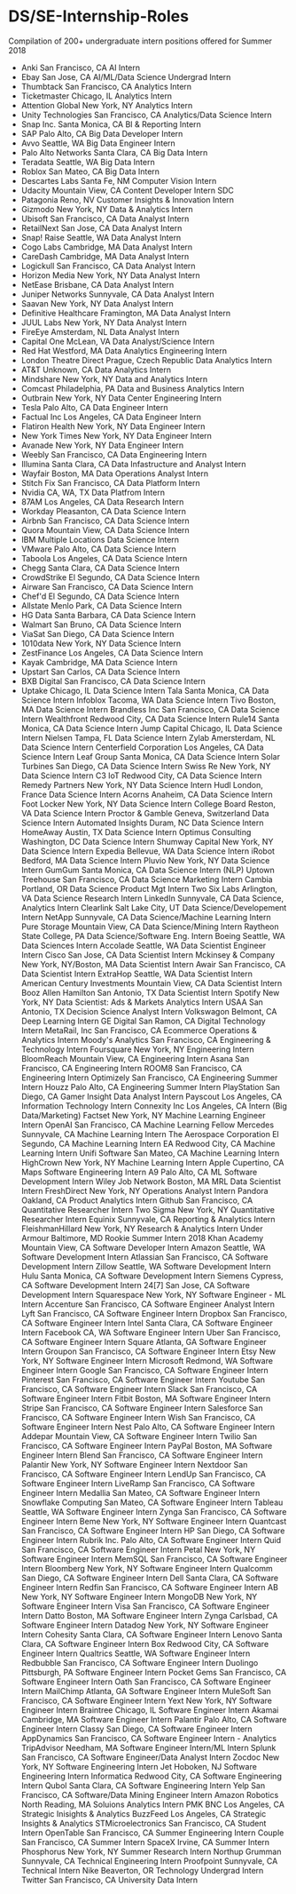 # DS/SE-Internship-Roles
Compilation of 200+ undergraduate intern positions offered for Summer 2018

* Anki	San Francisco, CA	AI Intern
* Ebay	San Jose, CA	AI/ML/Data Science Undergrad Intern
* Thumbtack	San Francisco, CA	Analytics Intern
* Ticketmaster	Chicago, IL	Analytics Intern
* Attention Global	New York, NY	Analytics Intern
* Unity Technologies	San Francisco, CA	Analytics/Data Science Intern
* Snap Inc.	Santa Monica, CA	BI & Reporting Intern
* SAP	Palo Alto, CA	Big Data Developer Intern
* Avvo	Seattle, WA	Big Data Engineer Intern
* Palo Alto Networks	Santa Clara, CA	Big Data Intern
* Teradata	Seattle, WA	Big Data Intern
* Roblox	San Mateo, CA	Big Data Intern
* Descartes Labs	Santa Fe, NM	Computer Vision Intern
* Udacity	Mountain View, CA	Content Developer Intern SDC
* Patagonia	Reno, NV	Customer Insights & Innovation Intern
* Gizmodo	New York, NY	Data & Analytics Intern
* Ubisoft	San Francisco, CA	Data Analyst Intern
* RetailNext	San Jose, CA	Data Analyst Intern
* Snap! Raise	Seattle, WA	Data Analyst Intern
* Cogo Labs	Cambridge, MA	Data Analyst Intern
* CareDash	Cambridge, MA	Data Analyst Intern
* Logickull	San Francisco, CA	Data Analyst Intern
* Horizon Media	New York, NY	Data Analyst Intern
* NetEase	Brisbane, CA	Data Analyst Intern
* Juniper Networks	Sunnyvale, CA	Data Analyst Intern
* Saavan	New York, NY	Data Analyst Intern
* Definitive Healthcare	Framington, MA	Data Analyst Intern
* JUUL Labs	New York, NY	Data Analyst Intern
* FireEye	Amsterdam, NL	Data Analyst Intern
* Capital One	McLean, VA	Data Analyst/Science Intern
* Red Hat	Westford, MA	Data Analytics Engineering Intern
* London Theatre Direct	Prague, Czech Republic	Data Analytics Intern
* AT&T	Unknown, CA	Data Analytics Intern
* Mindshare	New York, NY	Data and Analytics Intern
* Comcast	Philadelphia, PA	Data and Business Analytics Intern
* Outbrain	New York, NY	Data Center Engineering Intern
* Tesla	Palo Alto, CA	Data Engineer Intern
* Factual Inc	Los Angeles, CA	Data Engineer Intern
* Flatiron Health	New York, NY	Data Engineer Intern
* New York Times	New York, NY	Data Engineer Intern
* Avanade	New York, NY	Data Engineer Intern
* Weebly	San Francisco, CA	Data Engineering Intern
* Illumina	Santa Clara, CA	Data Infastructure and Analyst Intern
* Wayfair	Boston, MA	Data Operations Analyst Intern
* Stitch Fix	San Francisco, CA	Data Platform Intern
* Nvidia	CA, WA, TX	Data Platfrom Intern
* 87AM	Los Angeles, CA	Data Research Intern
* Workday	Pleasanton, CA	Data Science Intern
* Airbnb	San Francisco, CA	Data Science Intern
* Quora	Mountain View, CA	Data Science Intern
* IBM	Multiple Locations	Data Science Intern
* VMware	Palo Alto, CA	Data Science Intern
* Taboola	Los Angeles, CA	Data Science Intern
* Chegg	Santa Clara, CA	Data Science Intern
* CrowdStrike	El Segundo, CA	Data Science Intern
* Airware	San Francisco, CA	Data Science Intern
* Chef'd	El Segundo, CA	Data Science Intern
* Allstate	Menlo Park, CA	Data Science Intern
* HG Data	Santa Barbara, CA	Data Science Intern
* Walmart	San Bruno, CA	Data Science Intern
* ViaSat	San Diego, CA	Data Science Intern
* 1010data	New York, NY	Data Science Intern
* ZestFinance	Los Angeles, CA	Data Science Intern
* Kayak	Cambridge, MA	Data Science Intern
* Upstart	San Carlos, CA	Data Science Intern
* BXB Digital	San Francisco, CA	Data Science Intern
* Uptake	Chicago, IL	Data Science Intern
Tala	Santa Monica, CA	Data Science Intern
Infoblox	Tacoma, WA	Data Science Intern
Tivo	Boston, MA	Data Science Intern
Brandless Inc	San Francisco, CA	Data Science Intern
Wealthfront	Redwood City, CA	Data Science Intern
Rule14	Santa Monica, CA	Data Science Intern
Jump Capital	Chicago, IL	Data Science Intern
Nielsen	Tampa, FL	Data Science Intern
Zylab	Amersterdam, NL	Data Science Intern
Centerfield Corporation	Los Angeles, CA	Data Science Intern
Leaf Group	Santa Monica, CA	Data Science Intern
Solar Turbines	San Diego, CA	Data Science Intern
Swiss Re	New York, NY	Data Science Intern
C3 IoT	Redwood City, CA	Data Science Intern
Remedy Partners	New York, NY	Data Science Intern
Hudl	London, France	Data Science Intern
Acorns	Anaheim, CA	Data Science Intern
Foot Locker	New York, NY	Data Science Intern
College Board	Reston, VA	Data Science Intern
Proctor & Gamble	Geneva, Switzerland	Data Science Intern
Automated Insights	Duram, NC	Data Science Intern
HomeAway	Austin, TX	Data Science Intern
Optimus Consulting	Washington, DC	Data Science Intern
Shumway Capital	New York, NY	Data Science Intern
Expedia	Bellevue, WA	Data Science Intern
iRobot	Bedford, MA	Data Science Intern
Pluvio	New York, NY	Data Science Intern
GumGum	Santa Monica, CA	Data Science Intern (NLP)
Uptown Treehouse	San Francisco, CA	Data Science Marketing Intern
Cambia	Portland, OR	Data Science Product Mgt Intern
Two Six Labs	Arlington, VA	Data Science Research Intern
LinkedIn	Sunnyvale, CA	Data Science, Analytics Intern
Clearlink	Salt Lake City, UT	Data Science/Developement Intern
NetApp	Sunnyvale, CA	Data Science/Machine Learning Intern
Pure Storage	Mountain View, CA	Data Science/Mining Intern
Raytheon	State College, PA	Data Science/Software Eng. Intern
Boeing	Seattle, WA	Data Sciences Intern
Accolade	Seattle, WA	Data Scientist Engineer Intern
Cisco	San Jose, CA	Data Scientist Intern
Mckinsey & Company	New York, NY/Boston, MA	Data Scientist Intern
Awair	San Francisco, CA	Data Scientist Intern
ExtraHop	Seattle, WA	Data Scientist Intern
American Century Investments	Mountain View, CA	Data Scientist Intern
Booz Allen Hamilton	San Antonio, TX	Data Scientist Intern
Spotify	New York, NY	Data Scientist: Ads & Markets Analytics Intern
USAA	San Antonio, TX	Decision Science Analyst Intern
Volkswagon	Belmont, CA	Deep Learning Intern
GE Digital	San Ramon, CA	Digital Technology Intern
MetaRail, Inc	San Francisco, CA	Ecommerce Operations & Analytics Intern
Moody's Analytics	San Francisco, CA	Engineering & Technology Intern
Foursquare	New York, NY	Engineering Intern
BloomReach	Mountain View, CA	Engineering Intern
Asana	San Francisco, CA	Engineering Intern
ROOM8	San Francisco, CA	Engineering Intern
Optimizely	San Francisco, CA	Engineering Summer Intern
Houzz	Palo Alto, CA	Engineering Summer Intern
PlayStation	San Diego, CA	Gamer Insight Data Analyst Intern
Payscout	Los Angeles, CA	Information Technology Intern
Connexity Inc	Los Angeles, CA	Intern (Big Data/Marketing)
Factset	New York, NY	Machine Learning Engineer Intern
OpenAI	San Francisco, CA	Machine Learning Fellow
Mercedes	Sunnyvale, CA	Machine Learning Intern
The Aerospace Corporation	El Segundo, CA	Machine Learning Intern
EA	Redwood City, CA	Machine Learning Intern
Unifi Software	San Mateo, CA	Machine Learning Intern
HighCrown	New York, NY	Machine Learning Intern
Apple	Cupertino, CA	Maps Software Engineering Intern
A9	Palo Alto, CA	ML Software Development Intern
Wiley Job Network	Boston, MA	MRL Data Scientist Intern
FreshDirect	New York, NY	Operations Analyst Intern
Pandora	Oakland, CA	Product Analytics Intern
Github	San Francisco, CA	Quantitative Researcher Intern
Two Sigma	New York, NY	Quantitative Researcher Intern
Equinix	Sunnyvale, CA	Reporting & Analytics Intern
FleishmanHillard	New York, NY	Research & Analytics Intern
Under Armour	Baltimore, MD	Rookie Summer Intern 2018
Khan Academy	Mountain View, CA	Software Developer Intern
Amazon	Seattle, WA	Software Development Intern
Atlassian	San Francisco, CA	Software Development Intern
Zillow	Seattle, WA	Software Development Intern
Hulu	Santa Monica, CA	Software Development Intern
Siemens	Cypress, CA	Software Development Intern
24[7]	San Jose, CA	Software Development Intern
Squarespace	New York, NY	Software Engineer - ML Intern
Accenture	San Francisco, CA	Software Engineer Analyst Intern
Lyft	San Francisco, CA	Software Engineer Intern
Dropbox	San Francisco, CA	Software Engineer Intern
Intel	Santa Clara, CA	Software Engineer Intern
Facebook	CA, WA	Software Engineer Intern
Uber	San Francisco, CA	Software Engineer Intern
Square	Atlanta, GA	Software Engineer Intern
Groupon	San Francisco, CA	Software Engineer Intern
Etsy	New York, NY	Software Engineer Intern
Microsoft	Redmond, WA	Software Engineer Intern
Google	San Francisco, CA	Software Engineer Intern
Pinterest	San Francisco, CA	Software Engineer Intern
Youtube	San Francisco, CA	Software Engineer Intern
Slack	San Francisco, CA	Software Engineer Intern
Fitbit	Boston, MA	Software Engineer Intern
Stripe	San Francisco, CA	Software Engineer Intern
Salesforce	San Francisco, CA	Software Engineer Intern
Wish	San Francisco, CA	Software Engineer Intern
Nest	Palo Alto, CA	Software Engineer Intern
Addepar	Mountain View, CA	Software Engineer Intern
Twilio	San Francisco, CA	Software Engineer Intern
PayPal	Boston, MA	Software Engineer Intern
Blend	San Francisco, CA	Software Engineer Intern
Palantir	New York, NY	Software Engineer Intern
Nextdoor	San Francisco, CA	Software Engineer Intern
LendUp	San Francisco, CA	Software Engineer Intern
LiveRamp	San Francisco, CA	Software Engineer Intern
Medallia	San Mateo, CA	Software Engineer Intern
Snowflake Computing	San Mateo, CA	Software Engineer Intern
Tableau	Seattle, WA	Software Engineer Intern
Zynga	San Francisco, CA	Software Engineer Intern
Beme	New York, NY	Software Engineer Intern
Quantcast	San Francisco, CA	Software Engineer Intern
HP	San Diego, CA	Software Engineer Intern
Rubrik Inc.	Palo Alto, CA	Software Engineer Intern
Quid	San Francisco, CA	Software Engineer Intern
Petal	New York, NY	Software Engineer Intern
MemSQL	San Francisco, CA	Software Engineer Intern
Bloomberg	New York, NY	Software Engineer Intern
Qualcomm	San Diego, CA	Software Engineer Intern
Dell	Santa Clara, CA	Software Engineer Intern
Redfin	San Francisco, CA	Software Engineer Intern
AB	New York, NY	Software Engineer Intern
MongoDB	New York, NY	Software Engineer Intern
Visa	San Francisco, CA	Software Engineer Intern
Datto	Boston, MA	Software Engineer Intern
Zynga	Carlsbad, CA	Software Engineer Intern
Datadog	New York, NY	Software Engineer Intern
Cohesity	Santa Clara, CA	Software Engineer Intern
Lenovo	Santa Clara, CA	Software Engineer Intern
Box	Redwood City, CA	Software Engineer Intern
Qualtrics	Seattle, WA	Software Engineer Intern
Redbubble	San Francisco, CA	Software Engineer Intern
Duolingo	Pittsburgh, PA	Software Engineer Intern
Pocket Gems	San Francisco, CA	Software Engineer Intern
Oath	San Francisco, CA	Software Engineer Intern
MailChimp	Atlanta, GA	Software Engineer Intern
MuleSoft	San Francisco, CA	Software Engineer Intern
Yext	New York, NY	Software Engineer Intern
Braintree	Chicago, IL	Software Engineer Intern
Akamai	Cambridge, MA	Software Engineer Intern
Palantir	Palo Alto, CA	Software Engineer Intern 
Classy	San Diego, CA	Software Engineer Intern 
AppDynamics	San Francisco, CA	Software Engineer Intern - Analytics
TripAdvisor	Needham, MA	Software Engineer Intern/ML Intern
Splunk	San Francisco, CA	Software Engineer/Data Analyst Intern
Zocdoc	New York, NY	Software Engineering Intern
Jet	Hoboken, NJ	Software Engineering Intern
Informatica	Redwood City, CA	Software Engineering Intern
Qubol	Santa Clara, CA	Software Engineering Intern
Yelp	San Francisco, CA	Software/Data Mining Engineer Intern
Amazon Robotics	North Reading, MA	Soluions Analytics Intern
PMK BNC	Los Angeles, CA	Strategic Inisights & Analytics
BuzzFeed	Los Angeles, CA	Strategic Insights & Analytics
STMicroelectronics	San Francisco, CA	Student Intern
OpenTable	San Francisco, CA	Summer Engineering Intern
Couple	San Francisco, CA	Summer Intern
SpaceX	Irvine, CA	Summer Intern
Phosphorus	New York, NY	Summer Research Intern
Northup Grumman	Sunnyvale, CA	Technical Engineering Intern
Proofpoint	Sunnyvale, CA	Technical Intern
Nike	Beaverton, OR	Technology Undergrad Intern
Twitter San Francisco, CA University Data Intern

